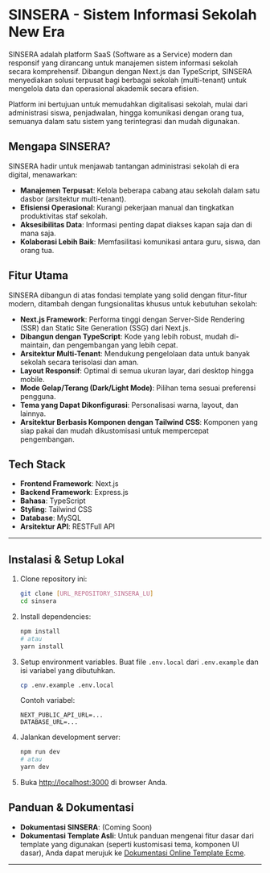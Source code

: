 # SINSERA - Sistem Informasi Sekolah New Era

SINSERA adalah platform SaaS (Software as a Service) modern dan responsif yang dirancang untuk manajemen sistem informasi sekolah secara komprehensif. Dibangun dengan Next.js dan TypeScript, SINSERA menyediakan solusi terpusat bagi berbagai sekolah (multi-tenant) untuk mengelola data dan operasional akademik secara efisien.

Platform ini bertujuan untuk memudahkan digitalisasi sekolah, mulai dari administrasi siswa, penjadwalan, hingga komunikasi dengan orang tua, semuanya dalam satu sistem yang terintegrasi dan mudah digunakan.

## Mengapa SINSERA?

SINSERA hadir untuk menjawab tantangan administrasi sekolah di era digital, menawarkan:
- **Manajemen Terpusat**: Kelola beberapa cabang atau sekolah dalam satu dasbor (arsitektur multi-tenant).
- **Efisiensi Operasional**: Kurangi pekerjaan manual dan tingkatkan produktivitas staf sekolah.
- **Aksesibilitas Data**: Informasi penting dapat diakses kapan saja dan di mana saja.
- **Kolaborasi Lebih Baik**: Memfasilitasi komunikasi antara guru, siswa, dan orang tua.

## Fitur Utama

SINSERA dibangun di atas fondasi template yang solid dengan fitur-fitur modern, ditambah dengan fungsionalitas khusus untuk kebutuhan sekolah:

-   **Next.js Framework**: Performa tinggi dengan Server-Side Rendering (SSR) dan Static Site Generation (SSG) dari Next.js.
-   **Dibangun dengan TypeScript**: Kode yang lebih robust, mudah di-maintain, dan pengembangan yang lebih cepat.
-   **Arsitektur Multi-Tenant**: Mendukung pengelolaan data untuk banyak sekolah secara terisolasi dan aman.
-   **Layout Responsif**: Optimal di semua ukuran layar, dari desktop hingga mobile.
-   **Mode Gelap/Terang (Dark/Light Mode)**: Pilihan tema sesuai preferensi pengguna.
-   **Tema yang Dapat Dikonfigurasi**: Personalisasi warna, layout, dan lainnya.
-   **Arsitektur Berbasis Komponen dengan Tailwind CSS**: Komponen yang siap pakai dan mudah dikustomisasi untuk mempercepat pengembangan.

## Tech Stack

-   **Frontend Framework**: Next.js
-   **Backend Framework**: Express.js
-   **Bahasa**: TypeScript
-   **Styling**: Tailwind CSS
-   **Database**: MySQL
-   **Arsitektur API**: RESTFull API
---

## Instalasi & Setup Lokal

1.  Clone repository ini:
    ```bash
    git clone [URL_REPOSITORY_SINSERA_LU]
    cd sinsera
    ```
2.  Install dependencies:
    ```bash
    npm install
    # atau
    yarn install
    ```
3.  Setup environment variables. Buat file `.env.local` dari `.env.example` dan isi variabel yang dibutuhkan.
    ```bash
    cp .env.example .env.local
    ```
    Contoh variabel:
    ```env
    NEXT_PUBLIC_API_URL=...
    DATABASE_URL=...
    ```
4.  Jalankan development server:
    ```bash
    npm run dev
    # atau
    yarn dev
    ```
5.  Buka [http://localhost:3000](http://localhost:3000) di browser Anda.


## Panduan & Dokumentasi

-   **Dokumentasi SINSERA**: (Coming Soon)
-   **Dokumentasi Template Asli**: Untuk panduan mengenai fitur dasar dari template yang digunakan (seperti kustomisasi tema, komponen UI dasar), Anda dapat merujuk ke [Dokumentasi Online Template Ecme](https://ecme-react.themenate.net/guide/documentation/introduction).

---
